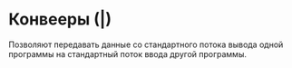 # Конвееры (|) 
Позволяют передавать данные со стандартного потока вывода одной программы на стандартный поток ввода другой
программы.
